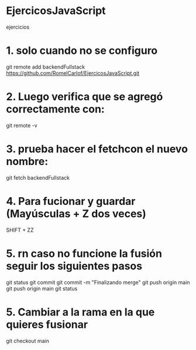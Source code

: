 # EjercicosJavaScript
ejercicios

# 1. solo cuando no se configuro
git remote add backendFullstack  https://github.com/RomelCarlof/EjercicosJavaScript.git

# 2. Luego verifica que se agregó correctamente con:

git remote -v

# 3.  prueba hacer el fetchcon el nuevo nombre:

git fetch backendFullstack

# 4.  Para fucionar y guardar (Mayúsculas + Z dos veces)

SHIFT + ZZ  

# 5.  rn caso no funcione la fusión seguir los siguientes pasos 
git status
git commit
git commit -m "Finalizando merge"
git push origin main
git push origin main
git status

# 5. Cambiar a la rama en la que quieres fusionar
git checkout main



